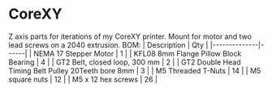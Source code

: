 # CoreXY
Z axis parts for iterations of my CoreXY printer.
Mount for motor and two lead screws on a 2040 extrusion.
BOM:
| Description  | Qty  |
|--------------|------|
| NEMA 17 Stepper Motor | 1 |
| KFL08 8mm Flange Pillow Block Bearing | 4 |
| GT2 Belt, closed loop, 300 mm | 2 |
| GT2 Double Head Timing Belt Pulley 20Teeth bore 8mm | 3 |
| M5 Threaded T-Nuts | 14 |
| M5 square nuts | 12 |
| M5 x 12 hex screws | 26 |
